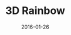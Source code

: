 ---
title: 3D Rainbow
description: A Visual Design 3D rainbow sphere.
client:
skills:
  - Visual Design
date: 2016-01-26
finished: true
layout: work
permalink: false
thumbnail: static/3d-rainbow.jpg
---